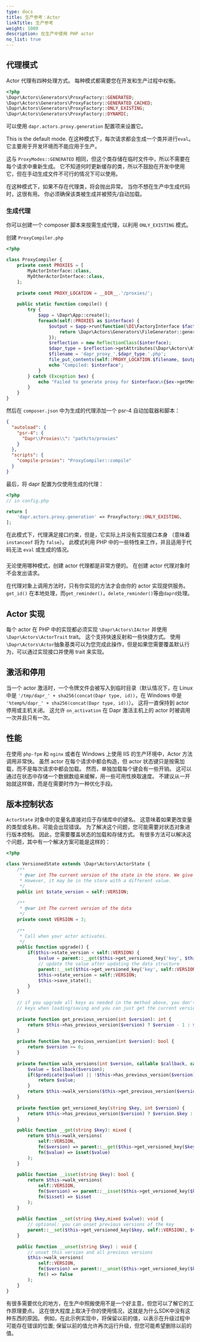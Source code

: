 ```yaml
---
type: docs
title: 生产参考：Actor
linkTitle: 生产参考
weight: 1000
description: 在生产中使用 PHP actor
no_list: true
---
```


## 代理模式

Actor 代理有四种处理方式。 每种模式都需要您在开发和生产过程中权衡。

```php
<?php
\Dapr\Actors\Generators\ProxyFactory::GENERATED;
\Dapr\Actors\Generators\ProxyFactory::GENERATED_CACHED;
\Dapr\Actors\Generators\ProxyFactory::ONLY_EXISTING;
\Dapr\Actors\Generators\ProxyFactory::DYNAMIC;
```

可以使用 `dapr.actors.proxy.generation` 配置项来设置它。



This is the default mode. 在这种模式下，每次请求都会生成一个类并进行`eval`。 它主要用于开发环境而不能应用于生产。



这与 `ProxyModes::GENERATED` 相同，但这个类存储在临时文件中，所以不需要在每个请求中重新生成。 它不知道何时更新缓存的类，所以不鼓励在开发中使用它，但在手动生成文件不可行的情况下可以使用。



在这种模式下，如果不存在代理类，将会抛出异常。 当你不想在生产中生成代码时，这很有用。 你必须确保该类被生成并被预先/自动加载。

### 生成代理

你可以创建一个 composer 脚本来按需生成代理，以利用 `ONLY_EXISTING` 模式。

创建 `ProxyCompiler.php`

```php
<?php

class ProxyCompiler {
    private const PROXIES = [
        MyActorInterface::class,
        MyOtherActorInterface::class,
    ];
    
    private const PROXY_LOCATION = __DIR__.'/proxies/';
    
    public static function compile() {
        try {
            $app = \Dapr\App::create();
            foreach(self::PROXIES as $interface) {
                $output = $app->run(function(\DI\FactoryInterface $factory) use ($interface) {
                    return \Dapr\Actors\Generators\FileGenerator::generate($interface, $factory);
                });
                $reflection = new ReflectionClass($interface);
                $dapr_type = $reflection->getAttributes(\Dapr\Actors\Attributes\DaprType::class)[0]->newInstance()->type;
                $filename = 'dapr_proxy_'.$dapr_type.'.php';
                file_put_contents(self::PROXY_LOCATION.$filename, $output);
                echo "Compiled: $interface";
            }
        } catch (Exception $ex) {
            echo "Failed to generate proxy for $interface\n{$ex->getMessage()} on line {$ex->getLine()} in {$ex->getFile()}\n";
        }
    }
}
```

然后在 `composer.json` 中为生成的代理添加一个 psr-4 自动加载器和脚本：

```json
{
  "autoload": {
    "psr-4": {
      "Dapr\\Proxies\\": "path/to/proxies"
    }
  },
  "scripts": {
    "compile-proxies": "ProxyCompiler::compile"
  }
}
```

最后，将 dapr 配置为仅使用生成的代理：

```php
<?php
// in config.php

return [
    'dapr.actors.proxy.generation' => ProxyFactory::ONLY_EXISTING,
];
```



在此模式下，代理满足接口约束，但是，它实际上并没有实现接口本身
（意味着 `instanceof` 将为 `false`）。 此模式利用 PHP 中的一些特性来工作，并且适用于代码无法 `eval` 或生成的情况。



###

无论使用哪种模式，创建 actor 代理都是非常方便的。 在创建 actor 代理对象时不会发出请求。

在代理对象上调用方法时，只有你实现的方法才会由你的 actor 实现提供服务。
`get_id()` 在本地处理，而`get_reminder()`，`delete_reminder()`等由`daprd`处理。

## Actor 实现

每个 actor 在 PHP 中的实现都必须实现 `\Dapr\Actors\IActor` 并使用 `\Dapr\Actors\ActorTrait` trait。 这个支持快速反射和一些快捷方式。 使用`\Dapr\Actors\Actor`抽象基类可以为您完成此操作，但是如果您需要覆盖默认行为，可以通过实现接口并使用 trait 来实现。

## 激活和停用

当一个 actor 激活时，一个令牌文件会被写入到临时目录（默认情况下，在 Linux 中是 `'/tmp/dapr_' + sha256(concat(Dapr type, id))`，在 Windows 中是 `'%temp%/dapr_' + sha256(concat(Dapr type, id))`）。
这将一直保持到 actor 停用或主机关闭。 这允许 `on_activation` 在 Dapr 激活主机上的 actor 时被调用一次并且只有一次。

## 性能

在使用 `php-fpm` 和 `nginx` 或者在 Windows 上使用 IIS 的生产环境中，Actor 方法调用非常快。 虽然 actor 在每个请求中都会构造，但 actor 状态键只是按需加载，而不是每次请求中都会加载。
然而，单独加载每个键会有一些开销。 这可以通过在状态中存储一个数据数组来缓解，用一些可用性换取速度。 不建议从一开始就这样做，而是在需要时作为一种优化手段。

## 版本控制状态

`ActorState` 对象中的变量名直接对应于存储库中的键名。 这意味着如果更改变量的类型或名称，可能会出现错误。 为了解决这个问题，您可能需要对状态对象进行版本控制。 因此，您需要覆盖状态的加载和存储方式。 有很多方法可以解决这个问题，其中有一个解决方案可能是这样的：

```php
<?php

class VersionedState extends \Dapr\Actors\ActorState {
    /**
     * @var int The current version of the state in the store. We give a default value of the current version. 
     * However, it may be in the store with a different value. 
     */
    public int $state_version = self::VERSION;
    
    /**
     * @var int The current version of the data
     */
    private const VERSION = 3;
    
    /**
     * Call when your actor activates.
     */
    public function upgrade() {
        if($this->state_version < self::VERSION) {
            $value = parent::__get($this->get_versioned_key('key', $this->state_version));
            // update the value after updating the data structure
            parent::__set($this->get_versioned_key('key', self::VERSION), $value);
            $this->state_version = self::VERSION;
            $this->save_state();
        }
    }
    
    // if you upgrade all keys as needed in the method above, you don't need to walk the previous
    // keys when loading/saving and you can just get the current version of the key.
    
    private function get_previous_version(int $version): int {
        return $this->has_previous_version($version) ? $version - 1 : $version;
    }
    
    private function has_previous_version(int $version): bool {
        return $version >= 0;
    }
    
    private function walk_versions(int $version, callable $callback, callable $predicate): mixed {
        $value = $callback($version);
        if($predicate($value) || !$this->has_previous_version($version)) {
            return $value;
        }
        return $this->walk_versions($this->get_previous_version($version), $callback, $predicate);
    }
    
    private function get_versioned_key(string $key, int $version) {
        return $this->has_previous_version($version) ? $version.$key : $key;
    }
    
    public function __get(string $key): mixed {
        return $this->walk_versions(
            self::VERSION, 
            fn($version) => parent::__get($this->get_versioned_key($key, $version)),
            fn($value) => isset($value)
        );
    }
    
    public function __isset(string $key): bool {
        return $this->walk_versions(
            self::VERSION,
            fn($version) => parent::__isset($this->get_versioned_key($key, $version)),
            fn($isset) => $isset
        );
    }
    
    public function __set(string $key,mixed $value): void {
        // optional: you can unset previous versions of the key
        parent::__set($this->get_versioned_key($key, self::VERSION), $value);
    }
    
    public function __unset(string $key) : void {
        // unset this version and all previous versions
        $this->walk_versions(
            self::VERSION, 
            fn($version) => parent::__unset($this->get_versioned_key($key, $version)), 
            fn() => false
        );
    }
}
```

有很多需要优化的地方，在生产中照搬使用不是一个好主意，但您可以了解它的工作原理要点。 这在很大程度上取决于你的使用情况，这就是为什么SDK中没有这种东西的原因。 例如，在此示例实现中，将保留以前的值，以表示在升级过程中可能存在错误的位置; 保留以前的值允许再次运行升级，但您可能希望删除以前的值。
